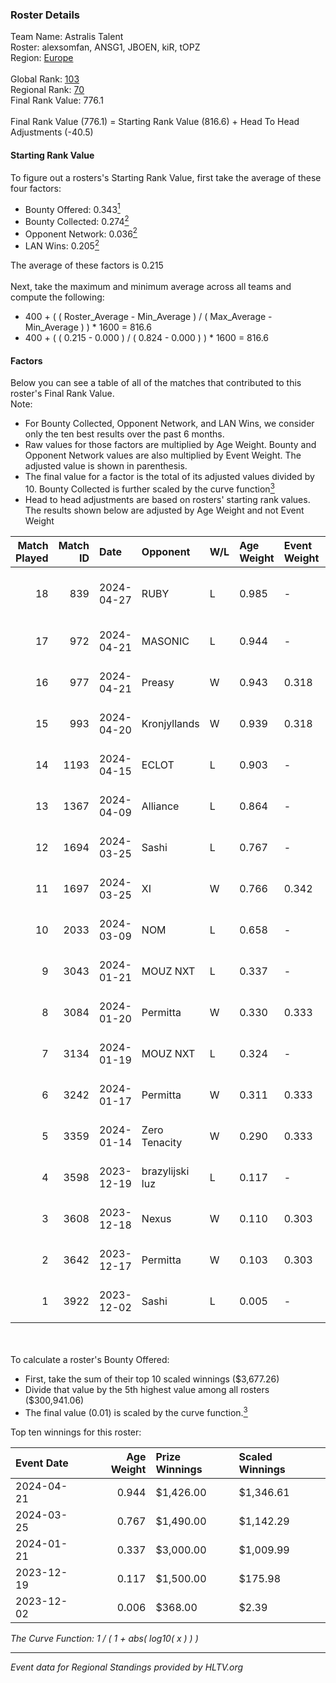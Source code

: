 ### Roster Details<br />
Team Name: Astralis Talent<br />
Roster: alexsomfan, ANSG1, JBOEN, kiR, tOPZ<br />
Region: [Europe]( ../standings_europe.md)<br />
<br />
Global Rank: [103](../standings_global.md)<br />
Regional Rank: [70]( ../standings_europe.md)<br />
Final Rank Value:  776.1<br />
<br />
Final Rank Value (776.1) = Starting Rank Value (816.6) + Head To Head Adjustments (-40.5)<br />

#### Starting Rank Value<br />
To figure out a rosters's Starting Rank Value, first take the average of these four factors:<br />
- Bounty Offered: 0.343[<sup>1</sup>](#table2)
- Bounty Collected: 0.274[<sup>2</sup>](#table1)
- Opponent Network: 0.036[<sup>2</sup>](#table1)
- LAN Wins: 0.205[<sup>2</sup>](#table1)

The average of these factors is 0.215<br />
<br />
Next, take the maximum and minimum average across all teams and compute the following:<br />
- 400 + ( ( Roster_Average - Min_Average ) / ( Max_Average - Min_Average ) ) * 1600 = 816.6
- 400 + ( ( 0.215 - 0.000 ) / ( 0.824 - 0.000 ) ) * 1600 = 816.6


#### Factors<br />
Below you can see a table of all of the matches that contributed to this roster's Final Rank Value.<br />
Note:<br />

- For Bounty Collected, Opponent Network, and LAN Wins, we consider only the ten best results over the past 6 months.
- Raw values for those factors are multiplied by Age Weight. Bounty and Opponent Network values are also multiplied by Event Weight. The adjusted value is shown in parenthesis.
- The final value for a factor is the total of its adjusted values divided by 10. Bounty Collected is further scaled by the curve function[<sup>3</sup>](#curveFunction)
- Head to head adjustments are based on rosters' starting rank values. The results shown below are adjusted by Age Weight and not Event Weight
<span id="table1"></span><br />


| Match Played | Match ID | Date       | Opponent        | W/L | Age Weight | Event Weight | Bounty Collected | Opponent Network | LAN Wins  | H2H Adj. | Roster                              |
| -: | -: | :- | :- | :- | :- | :- | :- | :- | :- | -: | :- |
|           18 |      839 | 2024-04-27 | RUBY            | L   | 0.985      | -            | -                | -                | -         |   -11.65 | alexsomfan, ANSG1, JBOEN, kiR, tOPZ |
|           17 |      972 | 2024-04-21 | MASONIC         | L   | 0.944      | -            | -                | -                | -         |   -12.11 | ANSG1, JBOEN, kiR, kroK, tOPZ       |
|           16 |      977 | 2024-04-21 | Preasy          | W   | 0.943      | 0.318        | 0.008 (0.002)    | 0.122 (0.036)    | 1 (0.943) |    13.88 | ANSG1, JBOEN, kiR, kroK, tOPZ       |
|           15 |      993 | 2024-04-20 | Kronjyllands    | W   | 0.939      | 0.318        | 0.000 (0.000)    | 0.000 (0.000)    | 1 (0.939) |     3.06 | ANSG1, JBOEN, kiR, kroK, tOPZ       |
|           14 |     1193 | 2024-04-15 | ECLOT           | L   | 0.903      | -            | -                | -                | -         |    -7.10 | ANSG1, JBOEN, kiR, kroK, tOPZ       |
|           13 |     1367 | 2024-04-09 | Alliance        | L   | 0.864      | -            | -                | -                | -         |   -12.46 | ANSG1, JBOEN, kiR, kroK, tOPZ       |
|           12 |     1694 | 2024-03-25 | Sashi           | L   | 0.767      | -            | -                | -                | -         |   -15.41 | ANSG1, JBOEN, kiR, kroK, tOPZ       |
|           11 |     1697 | 2024-03-25 | XI              | W   | 0.766      | 0.342        | 0.001 (0.000)    | 0.000 (0.000)    | 0 (0.000) |     3.79 | ANSG1, JBOEN, kiR, kroK, tOPZ       |
|           10 |     2033 | 2024-03-09 | NOM             | L   | 0.658      | -            | -                | -                | -         |   -17.34 | ANSG1, JBOEN, kiR, kroK, tOPZ       |
|            9 |     3043 | 2024-01-21 | MOUZ NXT        | L   | 0.337      | -            | -                | -                | -         |    -2.30 | ANSG1, JBOEN, kiR, kroK, tOPZ       |
|            8 |     3084 | 2024-01-20 | Permitta        | W   | 0.330      | 0.333        | 0.025 (0.003)    | 1.000 (0.110)    | 0 (0.000) |     6.18 | ANSG1, JBOEN, kiR, kroK, tOPZ       |
|            7 |     3134 | 2024-01-19 | MOUZ NXT        | L   | 0.324      | -            | -                | -                | -         |    -2.21 | ANSG1, JBOEN, kiR, kroK, tOPZ       |
|            6 |     3242 | 2024-01-17 | Permitta        | W   | 0.311      | 0.333        | 0.025 (0.003)    | 1.000 (0.104)    | 0 (0.000) |     5.93 | ANSG1, JBOEN, kiR, kroK, tOPZ       |
|            5 |     3359 | 2024-01-14 | Zero Tenacity   | W   | 0.290      | 0.333        | 0.147 (0.014)    | 1.000 (0.097)    | 0 (0.000) |     7.16 | ANSG1, JBOEN, kiR, kroK, tOPZ       |
|            4 |     3598 | 2023-12-19 | brazylijski luz | L   | 0.117      | -            | -                | -                | -         |    -2.09 | ANSG1, JBOEN, kiR, kroK, tOPZ       |
|            3 |     3608 | 2023-12-18 | Nexus           | W   | 0.110      | 0.303        | 0.014 (0.000)    | 0.518 (0.017)    | 0 (0.000) |     2.02 | ANSG1, JBOEN, kiR, kroK, tOPZ       |
|            2 |     3642 | 2023-12-17 | Permitta        | W   | 0.103      | 0.303        | 0.000 (0.000)    | 0.000 (0.000)    | 0 (0.000) |     0.29 | ANSG1, JBOEN, kiR, kroK, tOPZ       |
|            1 |     3922 | 2023-12-02 | Sashi           | L   | 0.005      | -            | -                | -                | -         |    -0.12 | ANSG1, JBOEN, kiR, kroK, tOPZ       |

<br />
<span id="table2"></span><br />
To calculate a roster's Bounty Offered:<br />

- First, take the sum of their top 10 scaled winnings ($3,677.26)
- Divide that value by the 5th highest value among all rosters ($300,941.06)
- The final value (0.01) is scaled by the curve function.[<sup>3</sup>](#curveFunction)

Top ten winnings for this roster:<br />

| Event Date | Age Weight | Prize Winnings | Scaled Winnings |
| :- | -: | :- | :- |
| 2024-04-21 |      0.944 | $1,426.00      | $1,346.61       |
| 2024-03-25 |      0.767 | $1,490.00      | $1,142.29       |
| 2024-01-21 |      0.337 | $3,000.00      | $1,009.99       |
| 2023-12-19 |      0.117 | $1,500.00      | $175.98         |
| 2023-12-02 |      0.006 | $368.00        | $2.39           |


<span id="curveFunction"></span>_The Curve Function: 1 / ( 1 + abs( log10( x ) ) )_<br />

---
_Event data for Regional Standings provided by HLTV.org_<br />
